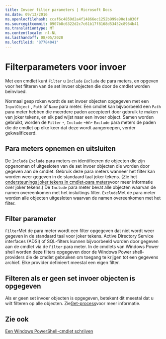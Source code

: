 ```yaml
---
title: Invoer filter parameters | Microsoft Docs
ms.date: 09/13/2016
ms.openlocfilehash: ccaf6c4859d2a4f14866ec1252b999e90e1a830f
ms.sourcegitcommit: 0907b8c6322d2c7c61b17f8168d53452c8964b41
ms.translationtype: MT
ms.contentlocale: nl-NL
ms.lasthandoff: 08/05/2020
ms.locfileid: "87784041"
---
```

# <a name="input-filter-parameters"></a>Filterparameters voor invoer

Met een cmdlet kunt `Filter` u `Include` `Exclude` de para meters, en opgeven voor het filteren van de set invoer objecten die door de cmdlet worden beïnvloed.

Normaal gesp roken wordt de set invoer objecten opgegeven met een `InputObject` , `Path` of `Name` para meter. Een cmdlet kan bijvoorbeeld een `Path` para meter hebben die meerdere paden accepteert door gebruik te maken van joker tekens, en elk pad wijst naar een invoer object. Samen worden gebruikt, worden de `Filter` -, `Include` -en- `Exclude` para meters de paden die de cmdlet op elke keer dat deze wordt aangeroepen, verder gekwalificeerd.

## <a name="include-and-exclude-parameters"></a>Para meters opnemen en uitsluiten

De `Include` `Exclude` para meters en identificeren de objecten die zijn opgenomen of uitgesloten van de set invoer objecten die worden door gegeven aan de cmdlet. Gebruik deze para meters wanneer het filter kan worden weer gegeven in de standaard taal joker tekens. (Zie het [ondersteunings joker tekens in cmdlet-para meters](./supporting-wildcard-characters-in-cmdlet-parameters.md)voor meer informatie over joker tekens.) De `Include` para meter bevat alle objecten waarvan de namen overeenkomen met het insluitings filter. `Exclude`Met de para meter worden alle objecten uitgesloten waarvan de namen overeenkomen met het filter.

## <a name="filter-parameter"></a>Filter parameter

`Filter`Met de para meter wordt een filter opgegeven dat niet wordt weer gegeven in de standaard taal voor joker tekens. Active Directory Service interfaces (ADSI) of SQL-filters kunnen bijvoorbeeld worden door gegeven aan de cmdlet via de `Filter` para meter. In de cmdlets van Windows Power shell worden deze filters opgegeven door de Windows Power shell-providers die de cmdlet gebruiken om toegang te krijgen tot een gegevens archief. Elke provider definieert meestal een eigen filter.

## <a name="filtering-if-no-set-of-input-objects-is-specified"></a>Filteren als er geen set invoer objecten is opgegeven

Als er geen set invoer objecten is opgegeven, betekent dit meestal dat u wilt filteren op alle objecten. Zie[Get-process](/powershell/module/Microsoft.PowerShell.Management/Get-Process)voor meer informatie.

## <a name="see-also"></a>Zie ook

[Een Windows PowerShell-cmdlet schrijven](./writing-a-windows-powershell-cmdlet.md)
